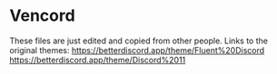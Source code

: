 # Vencord
These files are just edited and copied from other people. Links to the original themes:
https://betterdiscord.app/theme/Fluent%20Discord
https://betterdiscord.app/theme/Discord%2011
